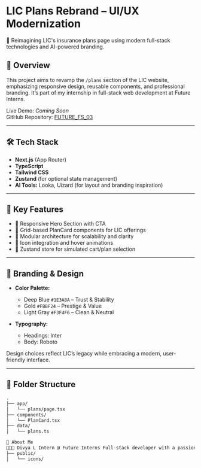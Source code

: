 # LIC Plans Rebrand – UI/UX Modernization

🚀 Reimagining LIC's insurance plans page using modern full-stack technologies and AI-powered branding.

## 📌 Overview

This project aims to revamp the `/plans` section of the LIC website, emphasizing responsive design, reusable components, and professional branding. It’s part of my internship in full-stack web development at Future Interns.

Live Demo: _Coming Soon_  
GitHub Repository: [FUTURE_FS_03](https://github.com/Divyalogaraja/FUTURE_FS_03.git)

---

## 🛠 Tech Stack

- **Next.js** (App Router)
- **TypeScript**
- **Tailwind CSS**
- **Zustand** (for optional state management)
- **AI Tools:** Looka, Uizard (for layout and branding inspiration)

---

## 🎯 Key Features

- 🔹 Responsive Hero Section with CTA  
- 🔹 Grid-based PlanCard components for LIC offerings  
- 🔹 Modular architecture for scalability and clarity  
- 🔹 Icon integration and hover animations  
- 🔹 Zustand store for simulated cart/plan selection

---

## 🎨 Branding & Design

- **Color Palette:**  
  - Deep Blue `#1E3A8A` – Trust & Stability  
  - Gold `#FBBF24` – Prestige & Value  
  - Light Gray `#F3F4F6` – Clean & Neutral

- **Typography:**  
  - Headings: Inter  
  - Body: Roboto  

Design choices reflect LIC’s legacy while embracing a modern, user-friendly interface.

---

## 📁 Folder Structure

```bash
.
├── app/
│   └── plans/page.tsx
├── components/
│   └── PlanCard.tsx
├── data/
│   └── plans.ts

🙋 About Me
👩🏻‍💻 Divya L Intern @ Future Interns Full-stack developer with a passion for clarity, accessibility, and modern UI/UX.
├── public/
│   └── icons/

